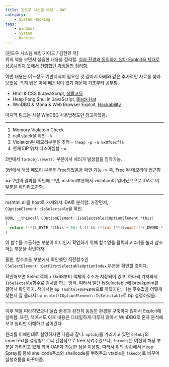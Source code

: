 ```yaml
---
title: 윈도우 시스템 해킹 - UAF
category:
    - System Hacking
tags:
    - Windows
    - System
    - Hacking
---
```

[윈도우 시스템 해킹 가이드 / 김현민 저] <br/>
위의 책을 보면서 실습한 내용을 정리함. <u>실습 환경과 동일하지 않아 Exploit을 제대로 성공시키지 못해서 진행했던 과정들만 정리함.</u>

이번 내용은 어느정도 기반지식이 필요한 것 같아서 아래와 같은 추가적인 자료를 찾아보았음. 특히 웹은 아예 배운적이 없기 때문에 기초부터 공부함.

- Html & CSS & JavaScript, [생활코딩](https://opentutorials.org/course/1)
- Heap Feng Shui in JavaScript, [Black Hat](https://www.blackhat.com/presentations/bh-europe-07/Sotirov/Presentation/bh-eu-07-sotirov-apr19.pdf)
- WinDBG & Mona & Web Browser Exploit, [Hackability](https://hackability.kr/entry/%EC%9D%B5%EC%8A%A4%ED%94%8C%EB%A1%9C%EC%9E%87-%EA%B0%9C%EB%B0%9C-01-WinDbg?category=726281)

마지막 링크는 사실 WinDBG 사용법정도만 참고하였음.



---
1. Memory Violatoin Check
2. call stack을 확인 - `k`
3. Violation된 메모리부분을 추적 - `!heap -p -a 0x0f0ecffa`
4. 현재 EIP 위치 디스어셈블 - `u`

2번에서 `formobj.reset()` 부분에서 에러가 발생함을 짐작가능.

3번에서 해당 메모리 부분은 Free되었음을 확인 가능 -> 즉, Free 된 메모리에 접근함

=> 2번의 결과를 확인해 보면, mshtml부분에서 violation이 일어났으므로 IDA로 이 부분을 확인하고자함.

---

mshtml.dll을 host로 가져와서 IDA로 분석함. 가장먼저, `COptionElement::IsSelectable`을 확인.

```c
BOOL __thiscall COptionElement::IsSelectable(COptionElement *this)
{
  return !(*((_BYTE *)this + 50) & 4) && (*(int (**)(void))(*(_DWORD *)this + 508))();
}
```

이 함수를 호출하는 부분이 어디인지 확인하기 위해 함수명을 클릭하고 `X`키를 눌러 참조하는 부분을 확인하자.

물론, 함수호출 부분에서 확인했던 직전함수인 `CSelectElement::GetFirstSelectableOptionIndex` 부분을 확인할 것이다.

확인해보면 Select객체 + 0x68부터 객체의 주소가 저장되어 있고, 하나씩 가져와서 `IsSelectable`함수로 검사를 하는 방식. 따라서 일단 IsSelectable에 breakpoint를 걸어서 확인하자. 책에서는 `bp !mshtml+0xFEB40`으로 하였지만, 나는 주솟값을 어떻게 찾는지 잘 몰라서 `bp mshtml!COptionElement::IsSelectable`로 bp 설정하였음.

---
이후 책을 따라하였으나 실습 환경과 완전히 동일한 환경을 구축하지 않아서 Exploit에 실패함. 또한, 책에서도 이후 내용은 디테일하게 다루지 않아서 WinDBG로 혼자 분석해보고 원리만 이해하고 넘어갔다.

원리를 이해한대로 설명하자면 다음과 같다. `optobj`를 가리키고 있던 `selobj`의 innerText를 설정함으로써 간접적으로 free 시켜주었으나, `formobj`는 여전히 해당 부분을 가리키고 있게 되어 UAF가 가능한 점을 이용함. 따라서 위의 상황에서 Heap Spray를 통해 shellcode주소와 shellcode를 뿌려주고 vtable을 `fakeobj`로 바꾸어 실행흐름을 바꾸어줌.
